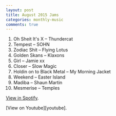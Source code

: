 ```yaml
---
layout: post
title: August 2015 Jams
categories: monthly-music
comments: true
---
```


1. Oh Sheit It's X – Thundercat
2. Tempest – SOHN
3. Zodiac Shit – Flying Lotus
4. Golden Skans – Klaxons
5. Girl – Jamie xx
6. Closer – Slow Magic
7. Holdin on to Black Metal – My Morning Jacket
8. Weekend – Easter Island
9. Madiba – Shaun Martin
10. Mesmerise – Temples

[View in Spotify][spotify].  
<!-- [View in Apple Music][apple music].  
 -->[View on Youtube][youtube].

[spotify]: https://open.spotify.com/user/fred.hohman/playlist/0IsVi7qYcDZ5SdAKMDV1hz "View in Spotify."
[apple music]: https://itunes.apple.com/us/playlist/august-2015-jams/idpl.b3ec79019ffc4017932e13f230d07443 "View in iTunes."
[youtube]: https://www.youtube.com/playlist?list=PL7t4sFPlrvYWQv2deb7Wz9C26m28P55UU "View on Youtube."